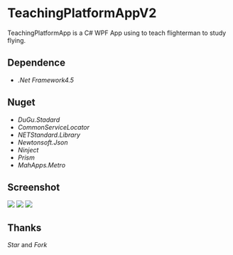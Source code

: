 # TeachingPlatformAppV2

TeachingPlatformApp is a C# WPF App using to teach flighterman to study flying.

## Dependence

* *.Net Framework4.5*

##  Nuget

* *DuGu.Stadard*
* *CommonServiceLocator*
* *NETStandard.Library*
* *Newtonsoft.Json*
* *Ninject*
* *Prism*
* *MahApps.Metro*

## Screenshot

<img src="https://github.com/Peefy/TeachingPlatformAppV2/blob/master/screenshots/TeachingPlatform1.png"/>

<img src="https://github.com/Peefy/TeachingPlatformAppV2/blob/master/screenshots/TeachingPlatform2.png"/>

<img src="https://github.com/Peefy/TeachingPlatformAppV2/blob/master/screenshots/TeachingPlatform3.png"/>

## Thanks

*Star* and *Fork*

